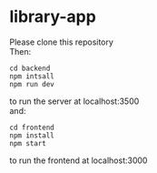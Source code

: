 # library-app
Please clone this repository  
Then:  
```
cd backend
npm intsall
npm run dev
```  
to run the server at localhost:3500  
and:  
```
cd frontend
npm install
npm start
```  
to run the frontend at localhost:3000

